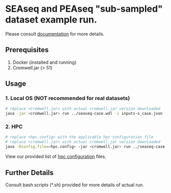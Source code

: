 
# SEAseq and PEAseq "sub-sampled" dataset example run.
Please consult [documentation](https://github.com/stjude/seaseq/tree/master/docs#readme) for more details.

## Prerequisites
1. Docker (installed and running)
2. Cromwell.jar (> 51)

## Usage
### 1. Local OS (NOT recommended for real datasets)
``` sh
# replace <cromwell.jar> with actual cromwell.jar version downloaded
java -jar <cromwell.jar> run ../seaseq-case.wdl -i inputs-s_case.json -o options-s_case.json
```

### 2. HPC 

``` bash
# replace <hpc.config> with the applicable hpc configuration file
# replace <cromwell.jar> with actual cromwell.jar version downloaded
java -Dconfig.file=<hpc.config> -jar <cromwell.jar> run ../seaseq-case.wdl -i inputs-s_case.json -o options-s_case.json
```
View our provided list of [hpc configuration](https://github.com/stjude/seaseq/tree/master/docs/hpc-configurations) files.

## Further Details
Consult bash scripts (\*.sh) provided for more details of actual run.
